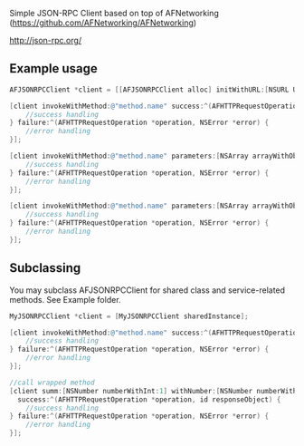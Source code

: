 Simple JSON-RPC Client based on top of AFNetworking (<a href="https://github.com/AFNetworking/AFNetworking">https://github.com/AFNetworking/AFNetworking</a>)

<a href="http://json-rpc.org/">http://json-rpc.org/</a>

## Example usage
``` objective-c
AFJSONRPCClient *client = [[AFJSONRPCClient alloc] initWithURL:[NSURL URLWithString:@"http://path.to/json-rpc/service/"]];

[client invokeWithMethod:@"method.name" success:^(AFHTTPRequestOperation *operation, id responseObject) {
    //success handling
} failure:^(AFHTTPRequestOperation *operation, NSError *error) {
    //error handling
}];

[client invokeWithMethod:@"method.name" parameters:[NSArray arrayWithObjects:@"1", @"2", nil] success:^(AFHTTPRequestOperation *operation, id responseObject) {
    //success handling
} failure:^(AFHTTPRequestOperation *operation, NSError *error) {
    //error handling
}];

[client invokeWithMethod:@"method.name" parameters:[NSArray arrayWithObject:@"1"] withRequestId:@"2" success:^(AFHTTPRequestOperation *operation, id responseObject) {
    //success handling
} failure:^(AFHTTPRequestOperation *operation, NSError *error) {
    //error handling
}];
```

## Subclassing

You may subclass AFJSONRPCClient for shared class and service-related methods. See Example folder.

``` objective-c
MyJSONRPCClient *client = [MyJSONRPCClient sharedInstance];

[client invokeWithMethod:@"method.name" success:^(AFHTTPRequestOperation *operation, id responseObject) {
    //success handling
} failure:^(AFHTTPRequestOperation *operation, NSError *error) {
    //error handling
}];

//call wrapped method
[client summ:[NSNumber numberWithInt:1] withNumber:[NSNumber numberWithInt:2]
  success:^(AFHTTPRequestOperation *operation, id responseObject) {
    //success handling
} failure:^(AFHTTPRequestOperation *operation, NSError *error) {
    //error handling
}];
```
